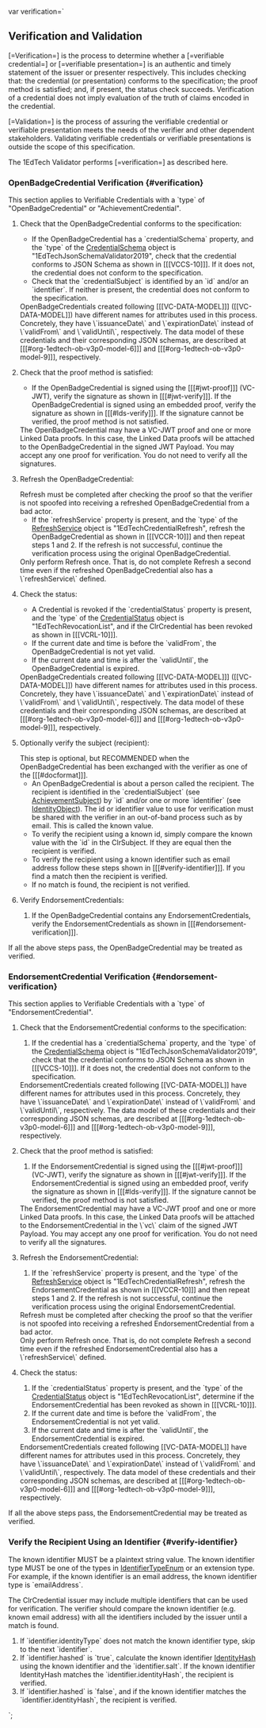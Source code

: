 var verification=`

## Verification and Validation

[=Verification=] is the process to determine whether a [=verifiable credential=] or [=verifiable presentation=] is an authentic and timely statement of the issuer or presenter respectively. This includes checking that: the credential (or presentation) conforms to the specification; the proof method is satisfied; and, if present, the status check succeeds. Verification of a credential does not imply evaluation of the truth of claims encoded in the credential.

[=Validation=] is the process of assuring the verifiable credential or verifiable presentation meets the needs of the verifier and other dependent stakeholders. Validating verifiable credentials or verifiable presentations is outside the scope of this specification.

<div class="note">
   The 1EdTech Validator performs [=verification=] as described here.
</div>

### OpenBadgeCredential Verification {#verification}

This section applies to Verifiable Credentials with a \`type\` of "OpenBadgeCredential" or "AchievementCredential".

1. Check that the OpenBadgeCredential conforms to the specification:
   - If the OpenBadgeCredential has a \`credentialSchema\` property, and the \`type\` of the [CredentialSchema](#credentialschema) object is "1EdTechJsonSchemaValidator2019", check that the credential conforms to JSON Schema as shown in [[[VCCS-10]]]. If it does not, the credential does not conform to the specification.
   - Check that the \`credentialSubject\` is identified by an \`id\` and/or an \`identifier\`. If neither is present, the credential does not conform to the specification.

   <div class="note">
      OpenBadgeCredentials created following [[[VC-DATA-MODEL]]] ([[VC-DATA-MODEL]]) have different names for attributes used in this process. Concretely, they have \`issuanceDate\` and \`expirationDate\` instead of \`validFrom\` and \`validUntil\`, respectively.
      The data model of these credentials and their corresponding JSON schemas,
      are described at [[[#org-1edtech-ob-v3p0-model-6]]] and
      [[[#org-1edtech-ob-v3p0-model-9]]], respectively.
   </div>

1. Check that the proof method is satisfied:
   - If the OpenBadgeCredential is signed using the [[[#jwt-proof]]] (VC-JWT), verify the signature as shown in [[[#jwt-verify]]]. If the OpenBadgeCredential is signed using an embedded proof, verify the signature as shown in [[[#lds-verify]]]. If the signature cannot be verified, the proof method is not satisfied.

   <div class="note">
      The OpenBadgeCredential may have a VC-JWT proof and one or more Linked Data proofs. In this case, the Linked Data proofs will be attached to the OpenBadgeCredential in the signed JWT Payload. You may accept any one proof for verification. You do not need to verify all the signatures.
   </div>
1. Refresh the OpenBadgeCredential:
   <div class="note">
      Refresh must be completed after checking the proof so that the verifier is not spoofed into receiving a refreshed OpenBadgeCredential from a bad actor.
   </div>

   - If the \`refreshService\` property is present, and the \`type\` of the [RefreshService](#refreshservice) object is "1EdTechCredentialRefresh", refresh the OpenBadgeCredential as shown in [[[VCCR-10]]] and then repeat steps 1 and 2. If the refresh is not successful, continue the verification process using the original OpenBadgeCredential.
   <div class="note">
      Only perform Refresh once. That is, do not complete Refresh a second time even if the refreshed OpenBadgeCredential also has a \`refreshService\` defined.
   </div>
1. Check the status:
   - A Credential is revoked if the \`credentialStatus\` property is present, and the \`type\` of the [CredentialStatus](#credentialstatus) object is "1EdTechRevocationList", and if the ClrCredential has been revoked as shown in [[[VCRL-10]]].
   - If the current date and time is before the \`validFrom\`, the OpenBadgeCredential is not yet valid.
   - If the current date and time is after the \`validUntil\`, the OpenBadgeCredential is expired.

   <div class="note">
      OpenBadgeCredentials created following [[[VC-DATA-MODEL]]] ([[VC-DATA-MODEL]]) have different names for attributes used in this process. Concretely, they have \`issuanceDate\` and \`expirationDate\` instead of \`validFrom\` and \`validUntil\`, respectively.
      The data model of these credentials and their corresponding JSON schemas,
      are described at [[[#org-1edtech-ob-v3p0-model-6]]] and
      [[[#org-1edtech-ob-v3p0-model-9]]], respectively.
   </div>

1. Optionally verify the subject (recipient):
   <div class="note">
      This step is optional, but RECOMMENDED when the OpenBadgeCredential has been exchanged with the verifier as one of the [[[#docformat]]].
   </div>

   - An OpenBadgeCredential is about a person called the recipient. The recipient is identified in the \`credentialSubject\` (see [AchievementSubject](#achievementsubject)) by \`id\` and/or one or more \`identifier\` (see [IdentityObject](#identityobject)). The id or identifier value to use for verification must be shared with the verifier in an out-of-band process such as by email. This is called the known value.
   - To verify the recipient using a known id, simply compare the known value with the \`id\` in the ClrSubject. If they are equal then the recipient is verified.
   - To verify the recipient using a known identifier such as email address follow these steps shown in [[[#verify-identifier]]]. If you find a match then the recipient is verified.
   - If no match is found, the recipient is not verified.
1. Verify EndorsementCredentials:
   1. If the OpenBadgeCredential contains any EndorsementCredentials, verify the EndorsementCredentials as shown in [[[#endorsement-verification]]].

If all the above steps pass, the OpenBadgeCredential may be treated as verified.

### EndorsementCredential Verification {#endorsement-verification}

This section applies to Verifiable Credentials with a \`type\` of "EndorsementCredential".

1. Check that the EndorsementCredential conforms to the specification:
   1. If the credential has a \`credentialSchema\` property, and the \`type\` of the [CredentialSchema](#credentialschema) object is "1EdTechJsonSchemaValidator2019", check that the credential conforms to JSON Schema as shown in [[[VCCS-10]]]. If it does not, the credential does not conform to the specification.

   <div class="note">
      EndorsementCredentials created following [[VC-DATA-MODEL]] have different names for attributes used in this process. Concretely, they have \`issuanceDate\` and \`expirationDate\` instead of \`validFrom\` and \`validUntil\`, respectively.
      The data model of these credentials and their corresponding JSON schemas,
      are described at [[[#org-1edtech-ob-v3p0-model-6]]] and
      [[[#org-1edtech-ob-v3p0-model-9]]], respectively.
   </div>

1. Check that the proof method is satisfied:
   1. If the EndorsementCredential is signed using the [[[#jwt-proof]]] (VC-JWT), verify the signature as shown in [[[#jwt-verify]]]. If the EndorsementCredential is signed using an embedded proof, verify the signature as shown in [[[#lds-verify]]]. If the signature cannot be verified, the proof method is not satisfied.
   <div class="note">
      The EndorsementCredential may have a VC-JWT proof and one or more Linked Data proofs. In this case, the Linked Data proofs will be attached to the EndorsementCredential in the \`vc\` claim of the signed JWT Payload. You may accept any one proof for verification. You do not need to verify all the signatures.
   </div>
1. Refresh the EndorsementCredential:
   1. If the \`refreshService\` property is present, and the \`type\` of the [RefreshService](#refreshservice) object is "1EdTechCredentialRefresh", refresh the EndorsementCredential as shown in [[[VCCR-10]]] and then repeat steps 1 and 2. If the refresh is not successful, continue the verification process using the original EndorsementCredential.
   <div class="note">
      Refresh must be completed after checking the proof so that the verifier is not spoofed into receiving a refreshed EndorsementCredential from a bad actor.
   </div>
   <div class="note">
      Only perform Refresh once. That is, do not complete Refresh a second time even if the refreshed EndorsementCredential also has a \`refreshService\` defined.
   </div>
1. Check the status:
   1. If the \`credentialStatus\` property is present, and the \`type\` of the [CredentialStatus](#credentialstatus) object is "1EdTechRevocationList", determine if the EndorsementCredential has been revoked as shown in [[[VCRL-10]]].
   1. If the current date and time is before the \`validFrom\`, the EndorsementCredential is not yet valid.
   1. If the current date and time is after the \`validUntil\`, the EndorsementCredential is expired.

   <div class="note">
      EndorsementCredentials created following [[VC-DATA-MODEL]] have different names for attributes used in this process. Concretely, they have \`issuanceDate\` and \`expirationDate\` instead of \`validFrom\` and \`validUntil\`, respectively.
      The data model of these credentials and their corresponding JSON schemas,
      are described at [[[#org-1edtech-ob-v3p0-model-6]]] and
      [[[#org-1edtech-ob-v3p0-model-9]]], respectively.
   </div>

If all the above steps pass, the EndorsementCredential may be treated as verified.

### Verify the Recipient Using an Identifier {#verify-identifier}

The known identifier MUST be a plaintext string value. The known identifier type MUST be one of the types in [IdentifierTypeEnum](#org.1edtech.ob.v3p0.identifiertypeenum.class) or an extension type. For example, if the known identifier is an email address, the known identifier type is \`emailAddress\`.

The ClrCredential issuer may include multiple identifiers that can be used for verification. The verifier should compare the known identifier (e.g. known email address) with all the identifiers included by the issuer until a match is found.

1. If \`identifier.identityType\` does not match the known identifier type, skip to the next \`identifier\`.
1. If \`identifier.hashed\` is \`true\`, calculate the known identifier [IdentityHash](#identityhash) using the known identifier and the \`identifier.salt\`. If the known identifier IdentityHash matches the \`identifier.identityHash\`, the recipient is verified.
1. If \`identifier.hashed\` is \`false\`, and if the known identifier matches the \`identifier.identityHash\`, the recipient is verified.

`;
